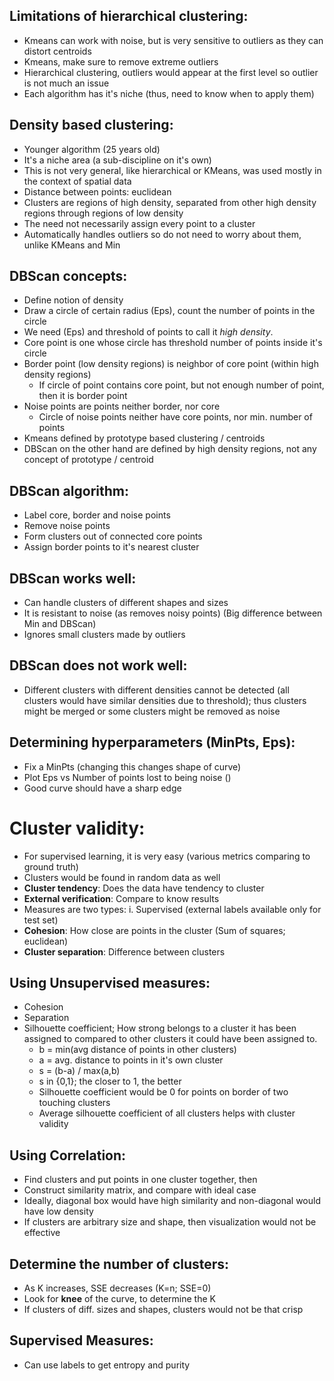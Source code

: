 ## Limitations of hierarchical clustering:
- Kmeans can work with noise, but is very sensitive to outliers as they can distort centroids
- Kmeans, make sure to remove extreme outliers
- Hierarchical clustering, outliers would appear at the first level so outlier is not much an issue
- Each algorithm has it's niche (thus, need to know when to apply them)

## Density based clustering:
- Younger algorithm (25 years old)
- It's a niche area (a sub-discipline on it's own)
- This is not very general, like hierarchical or KMeans, was used mostly in the context of spatial data
- Distance between points: euclidean
- Clusters are regions of high density, separated from other high density regions through regions of low density
- The need not necessarily assign every point to a cluster
- Automatically handles outliers so do not need to worry about them, unlike KMeans and Min

## DBScan concepts:
- Define notion of density
- Draw a circle of certain radius (Eps), count the number of points in the circle
- We need (Eps) and threshold of points to call it *high density*.
- Core point is one whose circle has threshold number of points inside it's circle
- Border point (low density regions) is neighbor of core point (within high density regions)
    - If circle of point contains core point, but not enough number of point, then it is border point
- Noise points are points neither border, nor core
    - Circle of noise points neither have core points, nor min. number of points
- Kmeans defined by prototype based clustering / centroids
- DBScan on the other hand are defined by high density regions, not any concept of prototype / centroid

## DBScan algorithm:
- Label core, border and noise points
- Remove noise points
- Form clusters out of connected core points
- Assign border points to it's nearest cluster

## DBScan works well:
- Can handle clusters of different shapes and sizes
- It is resistant to noise (as removes noisy points) (Big difference between Min and DBScan)
- Ignores small clusters made by outliers

## DBScan does not work well:
- Different clusters with different densities cannot be detected (all clusters would have similar densities due to threshold); thus clusters might be merged or some clusters might be removed as noise

## Determining hyperparameters (MinPts, Eps):
- Fix a MinPts (changing this changes shape of curve)
- Plot Eps vs Number of points lost to being noise () 
- Good curve should have a sharp edge

# Cluster validity:
- For supervised learning, it is very easy (various metrics comparing to ground truth)
- Clusters would be found in random data as well
- **Cluster tendency**: Does the data have tendency to cluster
- **External verification**: Compare to know results
- Measures are two types: i. Supervised (external labels available only for test set)
- **Cohesion**: How close are points in the cluster (Sum of squares; euclidean)
- **Cluster separation**: Difference between clusters

## Using Unsupervised measures: 
- Cohesion 
- Separation
- Silhouette coefficient; How strong belongs to a cluster it has been assigned to compared to other clusters it could have been assigned to.
    - b = min(avg distance of points in other clusters)
    - a = avg. distance to points in it's own cluster
    - s = (b-a) / max(a,b)
    - s in {0,1}; the closer to 1, the better
    - Silhouette coefficient would be 0 for points on border of two touching clusters
    - Average silhouette coefficient of all clusters helps with cluster validity 

## Using Correlation:
- Find clusters and put points in one cluster together, then
- Construct similarity matrix, and compare with ideal case
- Ideally, diagonal box would have high similarity and non-diagonal would have low density
- If clusters are arbitrary size and shape, then visualization would not be effective

## Determine the number of clusters:
- As K increases, SSE decreases (K=n; SSE=0)
- Look for **knee** of the curve, to determine the K
- If clusters of diff. sizes and shapes, clusters would not be that crisp

## Supervised Measures:
- Can use labels to get entropy and purity

